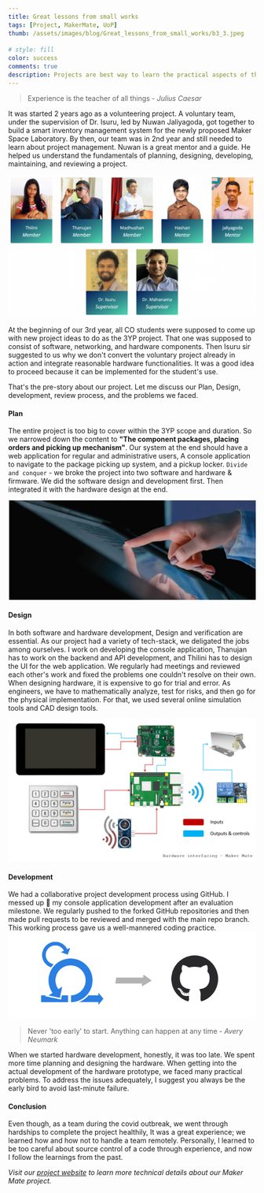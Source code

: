 ```yaml
---
title: Great lessons from small works
tags: [Project, MakerMate, UoP]
thumb: /assets/images/blog/Great_lessons_from_small_works/b3_3.jpeg

# style: fill
color: success
comments: true
description: Projects are best way to learn the practical aspects of theoretical engineering stuff. Getting hands wet developing software and design hardware systems gives more confident and experience.
---
```


> Experience is the teacher of all things - _Julius Caesar_

It was started 2 years ago as a volunteering project. A voluntary team, under the supervision of Dr. Isuru, led by Nuwan Jaliyagoda, got together to build a smart inventory management system for the newly proposed Maker Space Laboratory. By then, our team was in 2nd year and still needed to learn about project management. Nuwan is a great mentor and a guide. He helped us understand the fundamentals of planning, designing, developing, maintaining, and reviewing a project.

![real profit vs advancements in technology](/assets/images/blog/Great_lessons_from_small_works/b3_4.png)

At the beginning of our 3rd year, all CO students were supposed to come up with new project ideas to do as the 3YP project. That one was supposed to consist of software, networking, and hardware components. Then Isuru sir suggested to us why we don't convert the voluntary project already in action and integrate reasonable hardware functionalities. It was a good idea to proceed because it can be implemented for the student's use.

That's the pre-story about our project. Let me discuss our Plan, Design, development, review process, and the problems we faced.

#### Plan
The entire project is too big to cover within the 3YP scope and duration. So we narrowed down the content to <b>"The component packages, placing orders and picking up mechanism"</b>.
Our system at the end should have a web application for regular and administrative users, A console application to navigate to the package picking up system, and a pickup locker. `Divide and conquer` - we broke the project into two software and hardware & firmware. We did the software design and development first. Then integrated it with the hardware design at the end.

![real profit vs advancements in technology](/assets/images/blog/Great_lessons_from_small_works/b3_3.jpeg)

#### Design
In both software and hardware development, Design and verification are essential. As our project had a variety of tech-stack, we deligated the jobs among ourselves. I work on developing the console application, Thanujan has to work on the backend and API development, and Thilini has to design the UI for the web application. We regularly had meetings and reviewed each other's work and fixed the problems one couldn't resolve on their own. When designing hardware, it is expensive to go for trial and error. As engineers, we have to mathematically analyze, test for risks, and then go for the physical implementation. For that, we used several online simulation tools and CAD design tools.

![real profit vs advancements in technology](/assets/images/blog/Great_lessons_from_small_works/b3_1.png)

#### Development
We had a collaborative project development process using GitHub. I messed up 😬 my console application development after an evaluation milestone. We regularly pushed to the forked GitHub repositories and then made pull requests to be reviewed and merged with the main repo branch. This working process gave us a well-mannered coding practice. 
![real profit vs advancements in technology](/assets/images/blog/Great_lessons_from_small_works/b3_2.png)

> Never 'too early' to start. Anything can happen at any time - _Avery Neumark_

When we started hardware development, honestly, it was too late. We spent more time planning and designing the hardware. When getting into the actual development of the hardware prototype, we faced many practical problems. To address the issues adequately, I suggest you always be the early bird to avoid last-minute failure.

#### Conclusion
Even though, as a team during the covid outbreak, we went through hardships to complete the project healthily, It was a great experience; we learned how and how not to handle a team remotely. Personally, I learned to be too careful about source control of a code through experience, and now I follow the learnings from the past.

*Visit our [project website](https://cepdnaclk.github.io/e17-3yp-maker-mate/project.html) to learn more technical details about our Maker Mate project.*